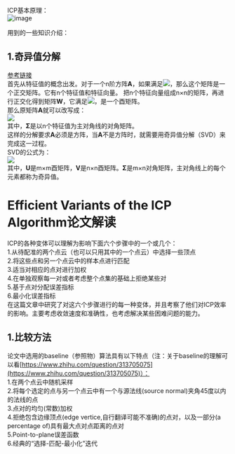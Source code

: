 ICP基本原理：  
![image](https://user-images.githubusercontent.com/74122331/131496214-dbbbb878-ceee-4482-bc74-c0d3f0873afc.png)  

用到的一些知识介绍：  
## 1.奇异值分解  
[参考链接](https://zhuanlan.zhihu.com/p/29846048)  
首先从特征值的概念出发。对于一个n阶方阵**A**，如果满足![](https://www.zhihu.com/equation?tex=Ax%3D%5Clambda+x)，那么这个矩阵是一个正交矩阵。它有n个特征值和特征向量。
把n个特征向量组成n×n的矩阵，再进行正交化得到矩阵**W**，它满足![](https://www.zhihu.com/equation?tex=W%5E%7BT%7DW%3DI)，是一个酉矩阵。  
那么原矩阵**A**就可以改写成：  
![](https://pic3.zhimg.com/80/v2-f51625f69655c3ad594ff8062e1427e6_720w.jpg)  
其中，**Σ**是以n个特征值为主对角线的对角矩阵。  
这样的分解要求**A**必须是方阵，当**A**不是方阵时，就需要用奇异值分解（SVD）来完成这一过程。  
SVD的公式为：  
![](https://pic3.zhimg.com/80/v2-a71a3b4be58eaea23992595d495c55ce_720w.jpg)  
其中，**U**是m×m酉矩阵，**V**是n×n酉矩阵。**Σ**是m×n对角矩阵，主对角线上的每个元素都称为奇异值。  


# Efficient Variants of the ICP Algorithm论文解读  
ICP的各种变体可以理解为影响下面六个步骤中的一个或几个：  
1.从待配准的两个点云（也可以只用其中的一个点云）中选择一些顶点  
2.将这些点和另一个点云中的样本点进行匹配  
3.适当对相应的点对进行加权  
4.在单独观察每一对或者考虑整个点集的基础上拒绝某些对  
5.基于点对分配误差指标  
6.最小化误差指标  
在这篇文章中研究了对这六个步骤进行的每一种变体，并且考察了他们对ICP效率的影响。主要考虑收敛速度和准确性，也考虑解决某些困难问题的能力。  

## 1.比较方法  
论文中选用的baseline（参照物）算法具有以下特点（注：关于baseline的理解可以看[https://www.zhihu.com/question/313705075](https://www.zhihu.com/question/313705075)）：  
1.在两个点云中随机采样  
2.将每个选定的点与另一个点云中有一个与源法线(source normal)夹角45度以内的法线的点  
3.点对的均匀(常数)加权  
4.拒绝包含边缘顶点(edge vertice,自行翻译可能不准确)的点对，以及一部分(a percentage of)具有最大点对点距离的点对  
5.Point-to-plane误差函数  
6.经典的“选择-匹配-最小化”迭代  
